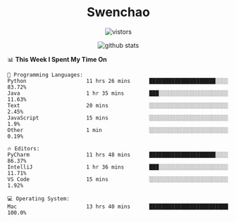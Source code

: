 <h1 align="center">Swenchao</h3>

<p align="center">
  <img src="https://visitor-badge.glitch.me/badge?page_id=Swenchao" alt="vistors" />
</p>

<p align="center">
  <img src="https://github-readme-stats.vercel.app/api?username=Swenchao&count_private=true&show_icons=true&theme=vue-dark&hide_title=true" alt="github stats" />
</p>

<!--START_SECTION:waka-->
📊 **This Week I Spent My Time On** 

```text
💬 Programming Languages: 
Python                   11 hrs 26 mins      █████████████████████░░░░   83.72% 
Java                     1 hr 35 mins        ███░░░░░░░░░░░░░░░░░░░░░░   11.63% 
Text                     20 mins             ░░░░░░░░░░░░░░░░░░░░░░░░░   2.45% 
JavaScript               15 mins             ░░░░░░░░░░░░░░░░░░░░░░░░░   1.9% 
Other                    1 min               ░░░░░░░░░░░░░░░░░░░░░░░░░   0.19%

🔥 Editors: 
PyCharm                  11 hrs 48 mins      █████████████████████░░░░   86.37% 
IntelliJ                 1 hr 36 mins        ███░░░░░░░░░░░░░░░░░░░░░░   11.71% 
VS Code                  15 mins             ░░░░░░░░░░░░░░░░░░░░░░░░░   1.92%

💻 Operating System: 
Mac                      13 hrs 40 mins      █████████████████████████   100.0%

```


<!--END_SECTION:waka-->
